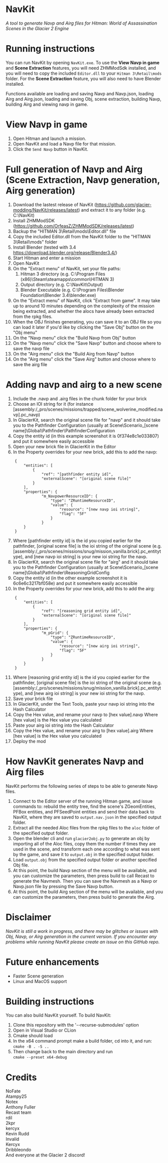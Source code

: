 # NavKit
*A tool to generate Navp and Airg files for Hitman: World of Assassination Scenes in the Glacier 2 Engine*
# Running instructions
You can run NavKit by opening `NavKit.exe`. To use the **View Navp in game** and **Scene Extraction** features, you will need ZHMModSdk installed, and you will need to copy the included `Editor.dll` to your `Hitman 3\Retail\mods` folder. For the **Scene Extraction** feature, you will also need to have Blender installed.

Functions available are loading and saving Navp and Navp.json, loading Airg and Airg.json, loading and saving Obj, scene extraction, building Navp, building Airg and viewing navp in game.  

# View Navp in game
1. Open Hitman and launch a mission.
1. Open NavKit and load a Navp file for that mission.
1. Click the `Send Navp` button in NavKit.

# Full generation of Navp and Airg (Scene Extraction, Navp generation, Airg generation)
1. Download the lastest release of NavKit (https://github.com/glacier-modding/NavKit/releases/latest) and extract it to any folder (e.g. C:\NavKit)
1. Install ZHMModSDK (https://github.com/OrfeasZ/ZHMModSDK/releases/latest)
1. Backup the "HITMAN 3\Retail\mods\Editor.dll" file
1. Copy the included Editor.dll from the NavKit folder to the "HITMAN 3\Retail\mods" folder
1. Install Blender (tested with 3.4 https://download.blender.org/release/Blender3.4/)
1. Start Hitman and enter a mission
1. Open NavKit
1. On the "Extract menu" of NavKit, set your file paths:
    1. Hitman 3 directory (e.g. C:\Program Files (x86)\Steam\steamapps\common\HITMAN 3)
    1. Output directory (e.g. C:\NavKit\Output)
    1. Blender Executable (e.g. C:\Program Files\Blender Foundation\Blender 3.4\blender.exe)
1. On the "Extract menu" of NavKit, click "Extract from game". It may take up to around 10 minutes depending on the complexity of the mission being extracted, and whether the alocs have already been extracted from the rpkg files.  
1. When the OBJ finishes generating, you can save it to an OBJ file so you can load it later if you'd like by clicking the "Save Obj" button on the "Obj menu"
1. On the "Navp menu" click the "Build Navp from Obj" button
1. On the "Navp menu" click the "Save Navp" button and choose where to save the navp file
1. On the "Airg menu" click the "Build Airg from Navp" button
1. On the "Airg menu" click the "Save Airg" button and choose where to save the airg file

# Adding navp and airg to a new scene
1. Include the .navp and .airg files in the chunk folder for your brick
1. Choose an IOI string for it (for instance [assembly:/_pro/scenes/missions/trapped/scene_wolverine_modified.navp].pc_navp)
1. In GlacierKit, search the original scene file for "navp" and it should take you to the Pathfinder Configuration (usually at Scene\Scenario_[scene name]\Global\Pathfinder\PathfinderConfiguration
1. Copy the entity id (in this example screenshot it is 0f374e8c1e033807) and put it somewhere easily accessible
1. Open your new brick file in GlacierKit in the Editor
1. In the Property overrides for your new brick, add this to add the navp:
```
    {
        "entities": [
            {
                "ref": "[pathfinder entity id]",
                "externalScene": "[original scene file]"
            }
        ],
        "properties": {
                "m_NavpowerResourceID": {
                    "type": "ZRuntimeResourceID",
                    "value": {
                        "resource": "[new navp ioi string]",
                        "flag": "5F"
                    }
                }
        }
    }
```
7. Where [pathfinder entity id] is the id you copied earlier for the pathfinder,  [original scene file] is the ioi string of the original scene (e.g. [assembly:/_pro/scenes/missions/snug/mission_vanilla.brick].pc_entitytype), and [new navp ioi string] is your new ioi string for the navp.
1. In GlacierKit, search the original scene file for "airg" and it should take you to the Pathfinder Configuration (usually at Scene\Scenario_[scene name]\Global\Pathfinder\ReasoningGridConfig
1. Copy the entity id (in the other example screenshot it is 6c6e6c3217bf058e) and put it somewhere easily accessible
1. In the Property overrides for your new brick, add this to add the airg:
```
    {
        "entities": [
            {
                "ref": "[reasoning grid entity id]",
                "externalScene": "[original scene file]"
            }
        ],
        "properties": {
                "m_pGrid": {
                    "type": "ZRuntimeResourceID",
                    "value": {
                        "resource": "[new airg ioi string]",
                        "flag": "5F"
                    }
                }
        }
    }
```
11. Where [reasoning grid entity id] is the id you copied earlier for the pathfinder,  [original scene file] is the ioi string of the original scene (e.g. [assembly:/_pro/scenes/missions/snug/mission_vanilla.brick].pc_entitytype), and [new airg ioi string] is your new ioi string for the navp.
1. Save your brick file
1. In GlacierKit, under the Text Tools, paste your navp ioi string into the Hash Calculator
1. Copy the Hex value, and rename your navp to [hex value].navp Where [hex value] is the Hex value you calculated
1. Paste your airg ioi string into the Hash Calculator
1. Copy the Hex value, and rename your airg to [hex value].airg Where [hex value] is the Hex value you calculated
1. Deploy the mod

# How NavKit generates Navp and Airg files 
NavKit performs the following series of steps to be able to generate Navp files.
1. Connect to the Editor server of the running Hitman game, and issue commands to: rebuild the entity tree, find the scene's ZGeomEntities, PFBox entities, and PFSeedPoint entities and send their data back to NavKit, where they are saved to `output.nav.json` in the specified output folder.
1. Extract all the needed Aloc files from the rpkg files to the `aloc` folder of the specified output folder.
1. Open the blender cli and run `glacier2obj.py` to generate an obj by importing all of the Aloc files, copy them the number if times they are used in the scene, and transform each one according to what was sent by the game, and save it to `output.obj` in the specified output folder.
1. Load `output.obj` from the specified output folder or another specified Obj file.
1. At this point, the build Navp section of the menu will be available, and you can customize the parameters, then press build to call Recast to generate the Navmesh. Then you can save the Navmesh as a Navp or Navp.json file by pressing the Save Navp button.
1. At this point, the build Airg section of the menu will be available, and you can customize the parameters, then press build to generate the Airg.
# Disclaimer
*NavKit is still a work in progress, and there may be glitches or issues with Obj, Navp, or Airg generation in the current version. If you encounter any problems while running NavKit please create an issue on this GitHub repo.*
# Future enhancements
* Faster Scene generation
* Linux and MacOS support
# Building instructions
You can also build NavKit yourself. To build NavKit:
1. Clone this repository with the '--recurse-submodules' option
1. Open in Visual Studio or CLion
1. Cmake should load
1. In the x64 command prompt make a build folder, cd into it, and run:  
`cmake -B . -S ..`
1. Then change back to the main directory and run  
`cmake --preset x64-debug`
# Credits
NoFate  
Atampy25  
Notex  
Anthony Fuller  
Recast team  
rdil  
2kpr  
kercyx  
Kevin Rudd  
Invalid  
Kercyx  
Dribbleondo  
And everyone at the Glacier 2 discord!
